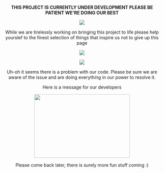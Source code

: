 <p align="center">
<b>THIS PROJECT IS CURRENTLY UNDER DEVELOPMENT PLEASE BE PATIENT WE'RE DOING OUR BEST</b>

<p align="center">
<img src="https://i.pinimg.com/originals/e9/b5/f4/e9b5f449972d1ca99bd278993b8d6406.gif">

<p align="center">
While we are tirelessly working on bringing this project to life please help yourslef to the finest selection of things that inspire us not to give up this page

<p align="center">
<img src="https://64.media.tumblr.com/39f00b1eaf1970f4b85c8cb31e4ddfd5/2b08b5822b5c048b-bf/s2048x3072/218086c8aa9da870e0209e96667553d7d1b801e8.jpg">

<p align="center">
<img src="https://i.pinimg.com/originals/ce/7a/3c/ce7a3ca09e9c4323835cfa625a483daa.gif">

<p align="center">
Uh-oh it seems there is a problem with our code. Please be sure we are aware of the issue and are doing everything in our power to resolve it.
<p align="center">
Here is a message for our developers
<p align="center">
<img width="300" height="200" src="https://i.pinimg.com/564x/29/b4/19/29b41937bdd89b77f2b928f8228d7abb.jpg">

<p align="center">
Please come back later, there is surely more fun stuff coming :)

